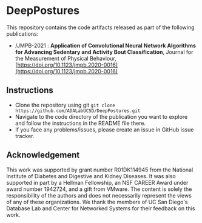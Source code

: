 DeepPostures
============

This repository contains the code artifacts released as part of the following publications:

- /JMPB-2021 : **Application of Convolutional Neural Network Algorithms for Advancing Sedentary and Activity Bout Classification**, Journal for the Measurement of Physical Behaviour, [https://doi.org/10.1123/jmpb.2020-0016](https://doi.org/10.1123/jmpb.2020-0016)


Instructions
------------
- Clone the repository using git `git clone https://github.com/ADALabUCSD/DeepPostures.git`
- Navigate to the code directory of the publication you want to explore and follow the instructions in the README file there.
- If you face any problems/issues, please create an issue in GitHub issue tracker.


Acknowledgement
---------------
This work was supported by grant number R01DK114945 from the National Institute of Diabetes and Digestive and Kidney Diseases. It was also supported in part by a Hellman Fellowship, an NSF CAREER Award under award number 1942724, and a gift from VMware. The content is solely the responsibility of the authors and does not necessarily represent the views of any of these organizations. We thank the members of UC San Diego's Database Lab and Center for Networked Systems for their feedback on this work.
